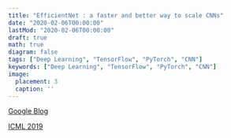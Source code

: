 ```yaml
---
title: "EfficientNet : a faster and better way to scale CNNs"
date: "2020-02-06T00:00:00"
lastMod: "2020-02-06T00:00:00"
draft: true
math: true
diagram: false
tags: ["Deep Learning", "TensorFlow", "PyTorch", "CNN"]
keywords: ["Deep Learning", "TensorFlow", "PyTorch", "CNN"]
image: 
  placement: 3 
  caption: ''
---
```


[Google Blog](https://ai.googleblog.com/2019/05/efficientnet-improving-accuracy-and.html)

[ICML 2019](https://arxiv.org/abs/1905.11946)